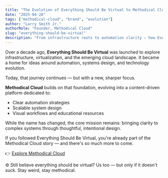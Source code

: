 ```yaml
---
title: "The Evolution of Everything Should Be Virtual to Methodical Cloud"
date: "2025-04-28"
tags: ["methodical-cloud", "brand", "evolution"]
author: "Larry Smith Jr."
authorRole: "Founder, Methodical Cloud"
slug: "everything-should-be-virtual"
description: "From infrastructure roots to automation clarity — how Everything Should Be Virtual evolved into Methodical Cloud."
---
```


Over a decade ago, **Everything Should Be Virtual** was launched to explore infrastructure, virtualization, and the emerging cloud landscape. It became a home for ideas around automation, systems design, and technology evolution.

Today, that journey continues — but with a new, sharper focus.

**Methodical Cloud** builds on that foundation, evolving into a content-driven platform dedicated to:

- Clear automation strategies
- Scalable system design
- Visual workflows and educational resources

While the name has changed, the core mission remains: bringing clarity to complex systems through thoughtful, intentional design.

If you followed Everything Should Be Virtual, you're already part of the Methodical Cloud story — and there's so much more to come.

👉 [Explore Methodical Cloud](/)

⚙️ Still believe everything should be virtual? Us too — but only if it doesn't suck. Stay weird, stay methodical.
